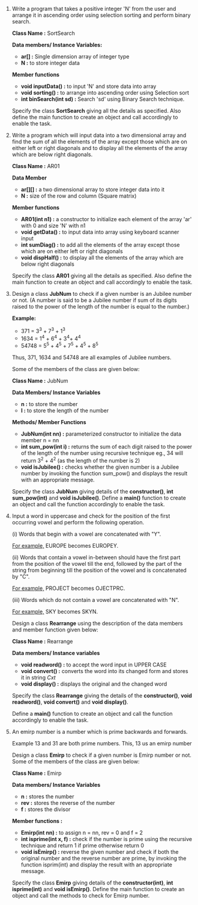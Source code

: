 1. Write a program that takes a positive integer 'N' from the user and arrange it in ascending order using selection sorting and perform binary search.
   
    **Class Name :** SortSearch

    **Data members/ Instance Variables:**
    - **ar[] :**  Single dimension array of integer type
    - **N :** to store integer data

    **Member functions**
    - **void inputData() :** to input 'N' and store data into array
    - **void sorting() :** to arrange into ascending order using Selection sort
    - **int binSearch(int sd) :** Search 'sd' using Binary Search technique.

    Specify the class **SortSearch** giving all the details as specified. Also define the main function to create an object and call accordingly to enable the task.

2. Write a program which will input data into a two dimensional array and find the sum of all the elements of the array except those which are on either left or right diagonals and to display all the elements of the array which are below right diagonals.
   
   **Class Name :** AR01

   **Data Member**
   - **ar[][] :** a two dimensional array to store integer data into it
   - **N :** size of the row and column (Square matrix)

    **Member functions**
    - **AR01(int n1) :** a constructor to initialize each element of the array 'ar' with 0 and size 'N' with n1
    - **void getData() :** to input data into array using keyboard scanner input
    - **int sumDiag() :** to add all the elements of the array except those which are on either left or right diagonals
    - **void dispHalf() :** to display all the elements of the array which are below right diagonals

    Specify the class **AR01** giving all the details as specified. Also define the main function to create an object and call accordingly to enable the task.

3. Design a class **JubNum** to check if a given number is an Jubilee number or not. 
   (A number is said to be a Jubilee number if sum of its digits raised to the power of the length of the number is equal to the number.)

   **Example:**
   - 371 = 3<sup>3</sup> + 7<sup>3</sup> + 1<sup>3</sup>
   - 1634 = 1<sup>4</sup> + 6<sup>4</sup> + 3<sup>4</sup>+ 4<sup>4</sup>
   - 54748 = 5<sup>5</sup> + 4<sup>5</sup> + 7<sup>5</sup> + 4<sup>5</sup> + 8<sup>5</sup>
    
    Thus, 371, 1634 and 54748 are all examples of Jubilee numbers.

    Some of the members of the class are given below:

    **Class Name :** JubNum

    **Data Members/ Instance Variables**
    - **n :** to store the number
    - **l :** to store the length of the number

    **Methods/ Member Functions**
    - **JubNum(int nn) :** parameterized constructor to initialize the data member n = nn
    - **int sum_pow(int i) :** returns the sum of each digit raised to the power of the length of the number using recursive technique eg., 34 will return 3<sup>2</sup> + 4<sup>2</sup> (as the length of the number is 2)
    - **void isJubilee() :** checks whether the given number is a Jubilee number by invoking the function sum_pow() and displays the result with an appropriate message.
  
    Specify the class **JubNum** giving details of the **constructor()**, **int sum_pow(int)** and **void isJubilee()**. Define a **main()** function to create an object and call the function accordingly to enable the task.

4. Input a word in uppercase and check for the position of the first occurring vowel and perform   the following operation.

   (i) Words that begin with a vowel are concatenated with "Y".

   <u>For example,</u> EUROPE becomes EUROPEY.

   (ii) Words that contain a vowel in-between should have the first part from the position of the vowel till the end, followed by the part of the string from beginning till the position of the vowel and is concatenated by "C".

   <u>For example,</u> PROJECT becomes OJECTPRC.

   (iii) Words which do not contain a vowel are concatenated with "N".

   <u>For example,</u> SKY becomes SKYN.

   Design a class **Rearrange** using the description of the data members and member function given below:

   **Class Name :** Rearrange

    **Data members/ Instance variables**

    - **void readword() :** to accept the word input in  UPPER CASE
    - **void convert() :** converts the word into its changed form and stores it in string *Cxt*
    - **void display() :** displays the original and the changed word

    Specify the class **Rearrange** giving the details of the **constructor()**, **void readword()**, **void convert()** and **void display()**.

    Define a **main()** function to create an object and call the function accordingly to enable the task.

5. An emirp number is a number which is prime backwards and forwards. 

    Example 13 and 31 are both prime numbers. This, 13 us an emirp number

    Design a class **Emirp** to check if a given number is Emirp number or not. Some of the members of the class are given below:

    **Class Name :** Emirp

    **Data members/ Instance Variables**
    - **n :** stores the number
    - **rev :** stores the reverse of the number
    - **f :** stores the divisor

    **Member functions :**
    - **Emirp(int nn) :** to assign n = nn, rev = 0 and f = 2
    - **int isprime(int x, f) :** check if the number is prime using the recursive technique and return 1 if prime otherwise return 0
    - **void isEmirp() :** reverse the given number and check if both the original number and the reverse number are prime, by invoking the function isprim(int) and display the result with an appropriate message.

    Specify the class **Emirp** giving details of the **constructor(int)**, **int isprime(int)** and **void isEmirp()**. Define the main function to create an object and call the methods to check for Emirp number.